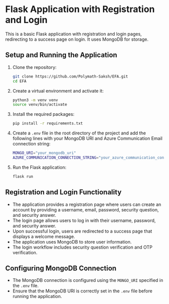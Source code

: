 # Flask Application with Registration and Login

This is a basic Flask application with registration and login pages, redirecting to a success page on login. It uses MongoDB for storage.

## Setup and Running the Application

1. Clone the repository:
    ```bash
    git clone https://github.com/Polymath-Saksh/EFA.git
    cd EFA
    ```

2. Create a virtual environment and activate it:
    ```bash
    python3 -m venv venv
    source venv/bin/activate
    ```

3. Install the required packages:
    ```bash
    pip install -r requirements.txt
    ```

4. Create a `.env` file in the root directory of the project and add the following lines with your MongoDB URI and Azure Communication Email connection string:
    ```bash
    MONGO_URI="your_mongodb_uri"
    AZURE_COMMUNICATION_CONNECTION_STRING="your_azure_communication_connection_string"
    ```

5. Run the Flask application:
    ```bash
    flask run
    ```

## Registration and Login Functionality

- The application provides a registration page where users can create an account by providing a username, email, password, security question, and security answer.
- The login page allows users to log in with their username, password, and security answer.
- Upon successful login, users are redirected to a success page that displays a welcome message.
- The application uses MongoDB to store user information.
- The login workflow includes security question verification and OTP verification.

## Configuring MongoDB Connection

- The MongoDB connection is configured using the `MONGO_URI` specified in the `.env` file.
- Ensure that the MongoDB URI is correctly set in the `.env` file before running the application.
